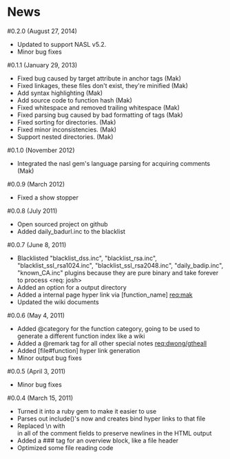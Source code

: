 # News

#0.2.0 (August 27, 2014)
- Updated to support NASL v5.2.
- Minor bug fixes

#0.1.1 (January 29, 2013) 
- Fixed bug caused by target attribute in anchor tags (Mak)
- Fixed linkages, these files don't exist, they're minified (Mak)
- Add syntax highlighting (Mak)
- Add source code to function hash (Mak)
- Fixed whitespace and removed trailing whitespace (Mak)
- Fixed parsing bug caused by bad formatting of tags (Mak)
- Fixed sorting for directories. (Mak)
- Fixed minor inconsistencies. (Mak)
- Support nested directories. (Mak)

#0.1.0 (November 2012)
- Integrated the nasl gem's language parsing for acquiring comments (Mak)

#0.0.9 (March 2012)
- Fixed a show stopper

#0.0.8 (July 2011)
- Open sourced project on github
- Added daily_badurl.inc to the blacklist

#0.0.7 (June 8, 2011)
- Blacklisted "blacklist_dss.inc", "blacklist_rsa.inc", "blacklist_ssl_rsa1024.inc", "blacklist_ssl_rsa2048.inc", "daily_badip.inc", "known_CA.inc" plugins because they are pure binary and take forever to process <req: josh>
- Added an option for a output directory
- Added a internal page hyper link via [function_name] <req:mak>
- Updated the wiki documents

#0.0.6 (May 4, 2011)
- Added @category for the function category, going to be used to generate a different function index like a wiki
- Added a @remark <string> tag for all other special notes <req:dwong/gtheall>
- Added [file#function] hyper link generation
- Minor output bug fixes

#0.0.5 (April 3, 2011)
- Minor bug fixes

#0.0.4 (March 15, 2011)
- Turned it into a ruby gem to make it easier to use
- Parses out include()'s now and creates bind hyper links to that file
- Replaced \n with <br> in all of the comment fields to preserve newlines in the HTML output
- Added a ### tag for an overview block, like a file header
- Optimized some file reading code
